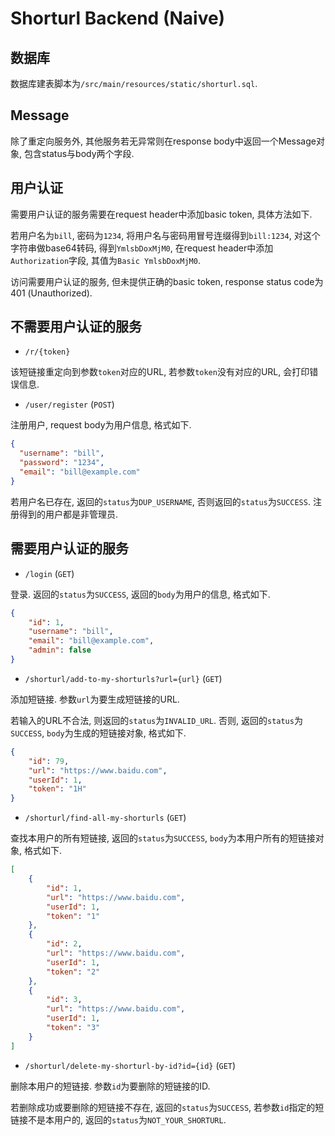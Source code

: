 # Shorturl Backend (Naive)

## 数据库

数据库建表脚本为`/src/main/resources/static/shorturl.sql`.

## Message

除了重定向服务外, 其他服务若无异常则在response body中返回一个Message对象, 包含status与body两个字段.

## 用户认证

需要用户认证的服务需要在request header中添加basic token, 具体方法如下.

若用户名为`bill`, 密码为`1234`, 将用户名与密码用冒号连缀得到`bill:1234`, 对这个字符串做base64转码,
得到`YmlsbDoxMjM0`, 在request header中添加`Authorization`字段, 其值为`Basic YmlsbDoxMjM0`.

访问需要用户认证的服务, 但未提供正确的basic token, response status code为401 (Unauthorized).

## 不需要用户认证的服务

* `/r/{token}`

该短链接重定向到参数`token`对应的URL, 若参数`token`没有对应的URL, 会打印错误信息.

* `/user/register` (`POST`)

注册用户, request body为用户信息, 格式如下.
```json
{
  "username": "bill",
  "password": "1234",
  "email": "bill@example.com"
}
```

若用户名已存在, 返回的`status`为`DUP_USERNAME`, 否则返回的`status`为`SUCCESS`. 注册得到的用户都是非管理员.

## 需要用户认证的服务

* `/login` (`GET`)

登录. 返回的`status`为`SUCCESS`, 返回的`body`为用户的信息, 格式如下.
```json
{
    "id": 1,
    "username": "bill",
    "email": "bill@example.com",
    "admin": false
}
```

* `/shorturl/add-to-my-shorturls?url={url}` (`GET`)

添加短链接. 参数`url`为要生成短链接的URL.

若输入的URL不合法, 则返回的`status`为`INVALID_URL`. 否则, 返回的`status`为`SUCCESS`,
`body`为生成的短链接对象, 格式如下.
```json
{
    "id": 79,
    "url": "https://www.baidu.com",
    "userId": 1,
    "token": "1H"
}
```

* `/shorturl/find-all-my-shorturls` (`GET`)

查找本用户的所有短链接, 返回的`status`为`SUCCESS`, `body`为本用户所有的短链接对象,
格式如下.

```json
[
    {
        "id": 1,
        "url": "https://www.baidu.com",
        "userId": 1,
        "token": "1"
    },
    {
        "id": 2,
        "url": "https://www.baidu.com",
        "userId": 1,
        "token": "2"
    },
    {
        "id": 3,
        "url": "https://www.baidu.com",
        "userId": 1,
        "token": "3"
    }
]
```

* `/shorturl/delete-my-shorturl-by-id?id={id}` (`GET`)

删除本用户的短链接. 参数`id`为要删除的短链接的ID.

若删除成功或要删除的短链接不存在, 返回的`status`为`SUCCESS`, 若参数`id`指定的短链接不是本用户的,
返回的`status`为`NOT_YOUR_SHORTURL`.

